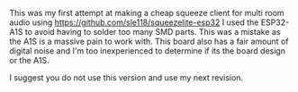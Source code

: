 This was my first attempt at making a cheap squeeze client for multi room audio using 
https://github.com/sle118/squeezelite-esp32
I used the ESP32-A1S to avoid having to solder too many SMD parts. 
This was a mistake as the A1S is a massive pain to work with. 
This board also has a fair amount of digital noise and I'm too inexperienced to determine if its the board design or the A1S. 


I suggest you do not use this version and use my next revision.
